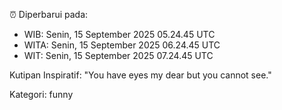 ⏰ Diperbarui pada:
- WIB: Senin, 15 September 2025 05.24.45 UTC
- WITA: Senin, 15 September 2025 06.24.45 UTC
- WIT: Senin, 15 September 2025 07.24.45 UTC

Kutipan Inspiratif:
"You have eyes my dear but you cannot see."


Kategori: funny

